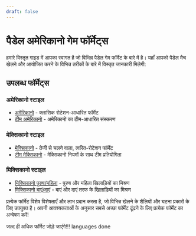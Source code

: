 ```yaml
---
draft: false
---
```


# पैडेल अमेरिकानो गेम फॉर्मेट्स

हमारे विस्तृत गाइड में आपका स्वागत है जो विभिन्न पैडेल गेम फॉर्मेट के बारे में है। यहाँ आपको पैडेल मैच खेलने और आयोजित करने के विभिन्न तरीकों के बारे में विस्तृत जानकारी मिलेगी:

## उपलब्ध फॉर्मेट्स

### अमेरिकानो स्टाइल
- [अमेरिकानो](/hi/americano) - क्लासिक रोटेशन-आधारित फॉर्मेट
- [टीम अमेरिकानो](/hi/team-americano) - अमेरिकानो का टीम-आधारित संस्करण

### मेक्सिकानो स्टाइल
- [मेक्सिकानो](/hi/mexicano) - तेजी से चलने वाला, त्वरित-रोटेशन फॉर्मेट
- [टीम मेक्सिकानो](/hi/team-mexicano) - मेक्सिकानो नियमों के साथ टीम प्रतियोगिता

### मिक्सिकानो स्टाइल
- [मिक्सिकानो पुरुष/महिला](/hi/mixicano) - पुरुष और महिला खिलाड़ियों का मिश्रण
- [मिक्सिकानो बाएं/दाएं](/hi/mixicano) - बाएं और दाएं तरफ के खिलाड़ियों का मिश्रण

प्रत्येक फॉर्मेट विशेष विशेषताएँ और लाभ प्रदान करता है, जो विभिन्न खेलने के शैलियों और घटना प्रकारों के लिए उपयुक्त है। अपनी आवश्यकताओं के अनुसार सबसे अच्छा फॉर्मेट ढूंढने के लिए प्रत्येक फॉर्मेट का अन्वेषण करें!

जल्द ही अधिक फॉर्मेट जोड़े जाएंगे!!! languages done